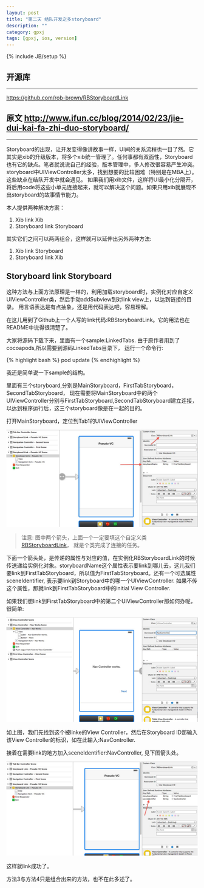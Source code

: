 ```yaml
---
layout: post
title: "第二天 结队开发之多storyboard"
description: ""
category: gpxj
tags: [gpxj, ios, version]
---
```

{% include JB/setup %}

## 开源库
---

<https://github.com/rob-brown/RBStoryboardLink>

## 原文 <http://www.ifun.cc/blog/2014/02/23/jie-dui-kai-fa-zhi-duo-storyboard/>
---

Storyboard的出现，让开发变得像讲故事一样，UI间的关系流程也一目了然。它其实是xib的升级版本，将多个xib统一管理了。任何事都有双面性，Storyboard也有它的缺点。笔者就说说自己的经验，版本管理中，多人修改很容易严生冲突。storyboard中UIViewController太多，找到想要的比较困难（特别是在MBA上）。 这些缺点在结队开发中就会遇见。 如果我们用xib文件，这样将UI最小化分隔开，将后用code将这些小单元连接起来，就可以解决这个问题。如果只用xib就展现不出storyboard的故事情节能力。

本人提供两种解决方案：

1. Xib link Xib
1. Storyboard link Storyboard

其实它们之间可以两两组合，这样就可以延伸出另外两种方法:

1. Xib link Storyboard 
1. Storyboard link Xib 

## Storyboard link Storyboard

这种方法与上面方法原理是一样的，利用加载storyboard时，实例化对应自定义UIViewController类，然后手动addSubview到对link view上，以达到链接的目录。 用言语表达是有点抽象，还是用代码表达吧，容易理解。

在这儿用到了Github上一个人写的link代码:RBStoryboardLink。它的用法也在README中说得很清楚了。

大家将源码下载下来，里面有一个sample:LinkedTabs. 由于原作者用到了cocoapods,所以需要到源码LinkedTabs目录下， 运行一个命令行:

{% highlight bash %}
pod update
{% endhighlight %}

我还是简单说一下sample的结构。

里面有三个storyboard,分别是MainStoryboard，FirstTabStoryboard， SecondTabStoryboard， 现在需要将MainStoryboard中的两个UIViewController分别与FirstTabStoryboard,SecondTabStoryboard建立连接，以达到程序运行后，这三个storyboard像是在一起的目的。

打开MainStoryboard，定位到Tab1的UIViewController

![1.jpg](/assets/img/ios/gpxj/2/4/1.jpg)

> 注意: 图中两个箭头，上面一个一定要填这个自定义类 [RBStoryboardLink](https://github.com/rob-brown/RBStoryboardLink)， 就是个类完成了连接的任务。

下面一个箭头处，是传递的属性与对应的值，在实例化RBStoryboardLink的时候传送递给实例化对象。storyboardName这个属性表示要link到哪儿去，这儿我们要link到FirstTabStoryboard，所以值为FirstTabStoryboard。还有一个可选属性sceneIdentifier, 表示要link到Storyboard中的哪一个UIViewController. 如果不传这个属性，那就link到FirstTabStoryboard中的initial View Controller.

如果我们想link到FirstTabStoryboard中的第二个UIViewController那如何办呢，很简单:

![2.jpg](/assets/img/ios/gpxj/2/4/2.jpg)

如上图，我们先找到这个被linke的View Controller，然后在Storyboard ID那输入该View Controller的标识，如在此输入:NavController.

接着在需要link的地方加入sceneIdentifier:NavController, 见下图箭头处。

![3.jpg](/assets/img/ios/gpxj/2/4/3.jpg)

这样就link成功了。

方法3与方法4只是组合出来的方法，也不在此多述了。